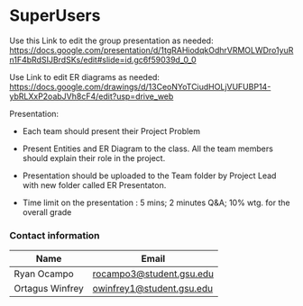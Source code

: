 # SuperUsers

Use this Link to edit the group presentation as needed:
https://docs.google.com/presentation/d/1tgRAHiodqkOdhrVRMOLWDro1yuRn1F4bRdSIJBrdSKs/edit#slide=id.gc6f59039d_0_0

Use Link to edit ER diagrams as needed:
https://docs.google.com/drawings/d/13CeoNYoTCiudHOLjVUFUBP14-ybRLXxP2oabJVh8cF4/edit?usp=drive_web


Presentation:
* Each team should present their Project Problem

* Present Entities and ER Diagram to the class. All the team members should explain their role in the project. 

* Presentation should be uploaded to the Team folder by Project Lead with new folder called ER Presentaton. 

* Time limit on the presentation : 5 mins; 2 minutes Q&A; 10% wtg. for the overall grade



### Contact information

Name | Email | 
--- | --- |
Ryan Ocampo| rocampo3@student.gsu.edu|
Ortagus Winfrey|owinfrey1@student.gsu.edu|
